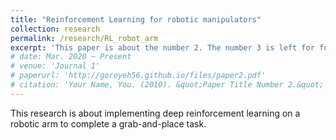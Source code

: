 ```yaml
---
title: "Reinforcement Learning for robotic manipulators"
collection: research
permalink: /research/RL_robot_arm
excerpt: 'This paper is about the number 2. The number 3 is left for future work.'
# date: Mar. 2020 ~ Present
# venue: 'Journal 1'
# paperurl: 'http://goroyeh56.github.io/files/paper2.pdf'
# citation: 'Your Name, You. (2010). &quot;Paper Title Number 2.&quot; <i>Journal 1</i>. 1(2).'
---
```

This research is about implementing deep reinforcement learning on a robotic arm 
to complete a grab-and-place task.

<!-- [Download paper here](http://academicpages.github.io/files/paper2.pdf) -->

<!-- Recommended citation: Goro Yeh, You. (2010). "Paper Title Number 2." <i>Journal 1</i>. 1(2). -->